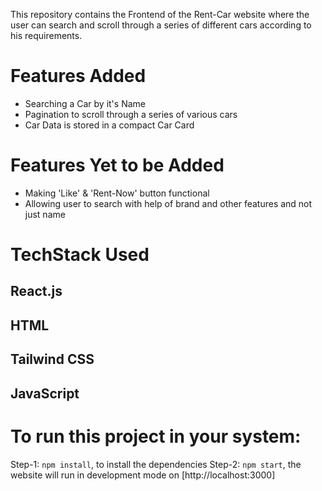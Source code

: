 
This repository contains the Frontend of the Rent-Car website where the user can search and scroll through a series of different cars according to his requirements.

# Features Added 
- Searching a Car by it's Name
- Pagination to scroll through a series of various cars
- Car Data is stored in a compact Car Card

# Features Yet to be Added
- Making 'Like' & 'Rent-Now' button functional
- Allowing user to search with help of brand and other features and not just name

# TechStack Used
## React.js
## HTML
## Tailwind CSS
## JavaScript

# To run this project in your system:
Step-1: `npm install`, to install the dependencies
Step-2: `npm start`, the website will run in development mode on [http://localhost:3000]

